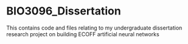 # BIO3096_Dissertation

This contains code and files relating to my undergraduate dissertation research project on building ECOFF artificial neural networks
